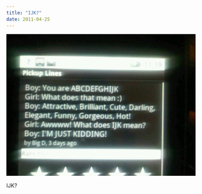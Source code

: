 ```yaml
---
title: "IJK?"
date: 2011-04-25
---
```


![2011-04-25-587upm65.jpeg](/images/2011-04-25-587upm65.jpeg)

IJK?